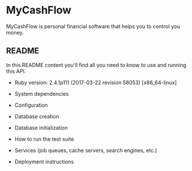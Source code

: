 # MyCashFlow
MyCashFlow is personal financial software that helps you to control you money.

## README

In this README content you'll find all you need to know to use and running this API.

* Ruby version:  2.4.1p111 (2017-03-22 revision 58053) [x86_64-linux]

* System dependencies

* Configuration

* Database creation

* Database initialization

* How to run the test suite

* Services (job queues, cache servers, search engines, etc.)

* Deployment instructions
